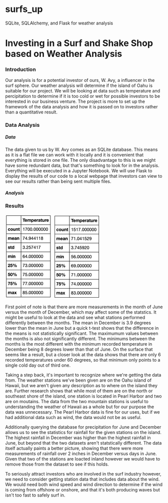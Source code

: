 # surfs_up
SQLite, SQLAlchemy, and Flask for weather analysis

# Investing in a Surf and Shake Shop based on Weather Analysis

### Introduction 

Our analysis is for a potential investor of ours, W. Avy, a influencer in the surf sphere. Our weather analysis will determine if the island of Oahu is suitable for our project. We will be looking at data such as temperature and percipitation to determine if it is too cold or wet for possible investors to be interested in our business venture. The project is more to set up the framework of the data analysis and how it is passed on to investors rather than a quantitative result.

### Data Analysis

##### Data

The data given to us by W. Avy comes as an SQLite database. This means as it is a flat file we can work with it locally and it is convenient that everything is stored in one file. The only disadvantage to this is we might have some redundant data, but that's something to look for in the analysis. Everything will be executed in a Jupyter Notebook. We will use Flask to display the results of our code to a local webpage that investors can view to see our results rather than being sent multiple files.

##### Analysis


### Results

![June](https://github.com/roeggealissa/surfs_up/blob/bfe2c66151b625f025a9b5a120769430474f6455/June_df_describe.png)
![](https://github.com/roeggealissa/surfs_up/blob/bfe2c66151b625f025a9b5a120769430474f6455/dec_df_describe.png)

First point of note is that there are more measurements in the month of June versus the month of December, which may affect some of the statstics. It might be useful to look at the data and see what stations performed differently between the months. The mean in December is 3.9 degrees lower than the mean in June but a quick t-test shows that the difference in the means is not statistically significant. The maximumum values between the months is also not significantly different. The minimums between the months is the most different with the minimum recorded temperature in December being 8 degrees lower than that of June. On the surface that seems like a result, but a closer look at the data shows that there are only 6 recorded temperatures under 60 degrees, so that minimum only points to a single cold day out of third one. 

Taking a step back, it's important to recognize where we're getting the data from. The weather stations we've been given are on the Oahu island of Hawaii, but we aren't given any description as to where on the island they are. Further research shows that while most of them are on the north or southeast shore of the island, one station is located in Pearl Harbor and two are on moutains. The data from the two mountain stations is useful to understanding the weather of Hawaii as a whole but for our purpose the data was unnecessary. The Pearl Harbor data is fine for our uses, but if we had additional data such as wind, the data would not be as useful.

Additionally querying the database for precipitation for June and December allows us to see the statistics for rainfall for the given stations on the island. The highest rainfall in December was higher than the highest rainfall in June, but beyond that the two datasets aren't statstically different. The data itself actually paints a better picture, showing that there were more measurements of rainfall over 2 inches in December versus days in June. Given that two of the stations are loacted inland however we would have to remove those from the dataset to see if this holds.

To seriously attract investors who are involved in the surf industry however, we need to consider getting station data that includes data about the wind. We would need both wind speed and wind direction to determine if the wind is coming from offshore or onshore, and that it's both producing waves but isn't too fast to safely surf in.
